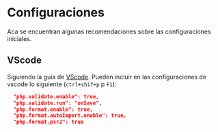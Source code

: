 # Configuraciones

Aca se encuentran algunas recomendaciones sobre las configuraciones iniciales.

## VScode

Siguiendo la guia de [VScode](../../herramientas/vscode.md). Pueden incluir en las configuraciones de vscode lo siguiente (`ctrl+shif+p` p `F1`):

```json
  "php.validate.enable": true,
  "php.validate.run": "onSave",
  "php.format.enable": true,
  "php.format.autoImport.enable": true,
  "php.format.psr2": true
```
